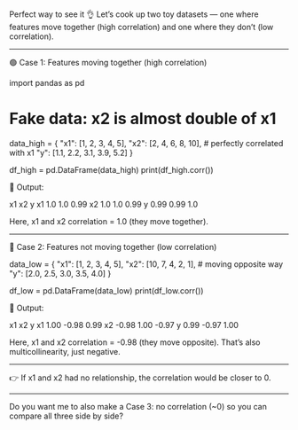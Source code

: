 Perfect way to see it 👌 Let’s cook up two toy datasets — one where features move together (high correlation) and one where they don’t (low correlation).


---

🟢 Case 1: Features moving together (high correlation)

import pandas as pd

# Fake data: x2 is almost double of x1
data_high = {
    "x1": [1, 2, 3, 4, 5],
    "x2": [2, 4, 6, 8, 10],  # perfectly correlated with x1
    "y":  [1.1, 2.2, 3.1, 3.9, 5.2]
}

df_high = pd.DataFrame(data_high)
print(df_high.corr())

📌 Output:

x1   x2    y
x1  1.0  1.0  0.99
x2  1.0  1.0  0.99
y   0.99 0.99 1.0

Here, x1 and x2 correlation = 1.0 (they move together).


---

🔴 Case 2: Features not moving together (low correlation)

data_low = {
    "x1": [1, 2, 3, 4, 5],
    "x2": [10, 7, 4, 2, 1],   # moving opposite way
    "y":  [2.0, 2.5, 3.0, 3.5, 4.0]
}

df_low = pd.DataFrame(data_low)
print(df_low.corr())

📌 Output:

x1    x2    y
x1   1.00 -0.98  0.99
x2  -0.98  1.00 -0.97
y    0.99 -0.97  1.00

Here, x1 and x2 correlation = -0.98 (they move opposite).
That’s also multicollinearity, just negative.


---

👉 If x1 and x2 had no relationship, the correlation would be closer to 0.


---

Do you want me to also make a Case 3: no correlation (~0) so you can compare all three side by side?

